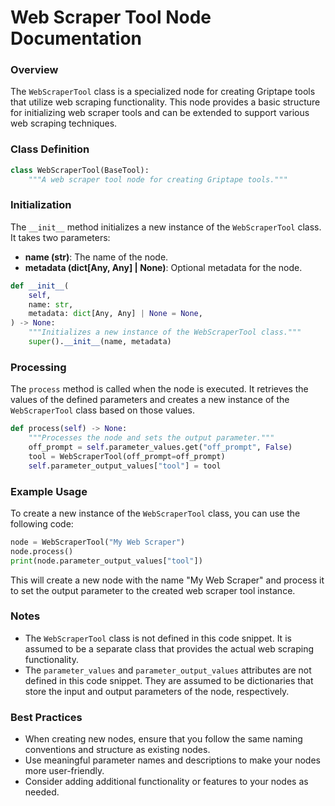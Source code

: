 **Web Scraper Tool Node Documentation**
=====================================

### Overview

The `WebScraperTool` class is a specialized node for creating Griptape tools that utilize web scraping functionality. This node provides a basic structure for initializing web scraper tools and can be extended to support various web scraping techniques.

### Class Definition

```python
class WebScraperTool(BaseTool):
    """A web scraper tool node for creating Griptape tools."""
```

### Initialization

The `__init__` method initializes a new instance of the `WebScraperTool` class. It takes two parameters:

*   **name (str)**: The name of the node.
*   **metadata (dict[Any, Any] | None)**: Optional metadata for the node.

```python
def __init__(
    self,
    name: str,
    metadata: dict[Any, Any] | None = None,
) -> None:
    """Initializes a new instance of the WebScraperTool class."""
    super().__init__(name, metadata)
```

### Processing

The `process` method is called when the node is executed. It retrieves the values of the defined parameters and creates a new instance of the `WebScraperTool` class based on those values.

```python
def process(self) -> None:
    """Processes the node and sets the output parameter."""
    off_prompt = self.parameter_values.get("off_prompt", False)
    tool = WebScraperTool(off_prompt=off_prompt)
    self.parameter_output_values["tool"] = tool
```

### Example Usage

To create a new instance of the `WebScraperTool` class, you can use the following code:

```python
node = WebScraperTool("My Web Scraper")
node.process()
print(node.parameter_output_values["tool"])
```

This will create a new node with the name "My Web Scraper" and process it to set the output parameter to the created web scraper tool instance.

### Notes

*   The `WebScraperTool` class is not defined in this code snippet. It is assumed to be a separate class that provides the actual web scraping functionality.
*   The `parameter_values` and `parameter_output_values` attributes are not defined in this code snippet. They are assumed to be dictionaries that store the input and output parameters of the node, respectively.

### Best Practices

*   When creating new nodes, ensure that you follow the same naming conventions and structure as existing nodes.
*   Use meaningful parameter names and descriptions to make your nodes more user-friendly.
*   Consider adding additional functionality or features to your nodes as needed.